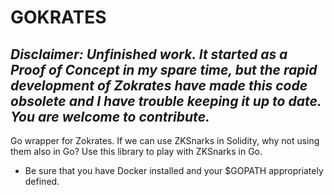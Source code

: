 # GOKRATES
*Disclaimer: Unfinished work. It started as a Proof of Concept in my spare time, but the rapid development of Zokrates have made this code obsolete and I have trouble keeping it up to date. You are welcome to contribute.*
-------

Go wrapper for Zokrates. If we can use ZKSnarks in Solidity, why not using them also in Go?
Use this library to play with ZKSnarks in Go.
* Be sure that you have Docker installed and your $GOPATH appropriately defined.
